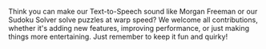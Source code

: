 Think you can make our Text-to-Speech sound like Morgan Freeman or our Sudoku Solver solve puzzles at warp speed? We welcome all contributions, whether it's adding new features, improving performance, or just making things more entertaining. Just remember to keep it fun and quirky!
